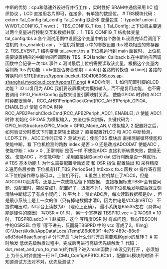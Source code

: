 中断的优势：cpu和低速外设进行并行工作 ，实时性好 SRAM中通信采用 IIC 组织协议 ，LCD 直接用芯片即可，连接多，有单独的数据位。 # TBS模块代码： extern Tal\_Config tal\_config Tal\_Config 联合体 变量包含 ： typedef union { ​ WWDT\_CONFIG\_T wwdt； ​ TBS\_CONFIG\_T tbs; } Tal\_Config; 上下位机主要通过两个变量进行控制交互和数据共享： 1. TBS\_CONFIG\_T 结构体变量 tal\_config.tbs a.各个测试用例中设置这个变量中的各个数值 b.设置完毕后调用下位机的 tbs\_enable() api ，下位机将按照 a 中的参数设置 tbs 模块相应的寄存器 2. TBS\_EVENT\_T 结构变量 tal\_event.tbs a.下位机运行到 main 函数时， 上位机需要设置相应的中断响应回调函数 TBS\_IRQHandler\_Callback b.在中断响应回调函数中会记录一次 tbs 事件 c.测试最后上位机需要读取该变量，根据这个变量内容判断 tbs 的功能 ​ i. idx值是否符合预期 ​ ii.data\[\] 各路的转换值 ​ iii.time\[\] 各路的转换时间 !\[111\](https://typora-bucket-1304106066.cos.ap-shanghai.myqcloud.com/typora111.png) # ADC检测： 1. 如何配置引脚的LCD功能？ IO 口复用为 ADC 我们要设置模式为模拟输入，而不是复用功能， 也不需要调用 GPIO\_PinAFConfig 函数来设置引脚映射关系。 使能GPIOA 时钟和 ADC1 时钟都很简单， RCC\_AHB1PeriphClockCmd(RCC\_AHB1Periph\_GPIOA, ENABLE);// 使能 GPIOA 时钟 RCC\_APB2PeriphClockCmd(RCC\_APB2Periph\_ADC1, ENABLE); // 使能 ADC1 时钟 初始化 GPIOA5 为模拟输入，方法也多次讲解，关键代码为： GPIO\_InitStructure.GPIO\_Mode = GPIO\_Mode\_AN;// 模拟输入 ​ 2.配置好之后，如何验证分时模式下时能正常输出数据？ 直接配置好LCD 和 ADC 中断检测，LCD不工作，ADC工作时正常？ 测试方式：使能TBS 模块后 直接两层循环使能和使能中断，看 下位机检测的路数 index 是否 > 0 还是改成ADC0DAT 使能ADC ，使能中断： idx > 0 , 正常判断 是否一样 不使能ADC: 直接判断转换失败，数据无效。 使能ADC ，不使能中断： 采用直接读取adc0 dat 进行判断是否一样就行。 # TBS 基本功能 1. 为什么需要配置滑动滤波 和 OSR 挡位 配置输出 和 采样精度 ​ 2.遍历各层参数 下位机有HT\_TBS\_PeriodSet() ht6xxxx\_tb.c 函数 or 操作寄存器 3.下位机操作寄存器可以，上位机不行。 4.虽然上位机禁止了ADC0，但是ADCDAT0没清零，还是上一次使能后留下的数据， 直接根据标志TBSIF会有些问题，没配置时，突然变成1，配置好了，迟迟不为1，猜测下位机触发响应后就立刻清除中断标志了 ​ 有点小疑问： NI平台上：禁止ADC后，每次读取数据都是0v ，但是最小系统上是上一次的值（只有掉电数据才清0，因为供电是VCC和VRTC） 不提供电压时，NI平台上读数为0 （理论上正确）， 最小系统是65535左右（具体可能是硬件的原因） 写OSR = 01 时， 另一个寄存器 TBSPRD.vcc = 2 写OSR = 10 时， TBSPRD.adc3 = 1 赵威哥，这个 写精度OSR 时 有点问题，我向TBSCON 中的OSRSEL 位写 1写不进去，反而将TBSPRD 中的 vcc 写成了2。!\[img\](C:\\Users\\kxliu\\AppData\\Local\\Temp\\86d083f1-4e75-489c-88c6-a8d3da48aac5.png) # 分时开启 1.为什么分时开启需要观察gpio的反转？ # 实时触发 低优先级触发过程中，完成后再进行高级优先级触发？ 代码： dut\_reset\_and\_run\_to\_main()的作用？进入main函数 jlink没见到打开 ，必须加上 为什么时钟直接一行 HT\_CMU\_ConfigAPB1CLKCtrl ，配置tbs模块的时钟 不知道测试方法对不对，优先级测试？
<!--stackedit_data:
eyJoaXN0b3J5IjpbLTE1MzcyMTA0NzhdfQ==
-->